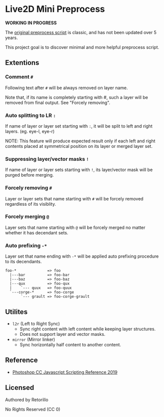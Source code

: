 # Live2D Mini Preprocess

**WORKING IN PROGRESS**

The [original preprocess script](http://sites.cybernoids.jp/cubism2/tools/jsx) is classic, and has not been updated over 5 years.

This project goal is to discover minimal and more helpful preprocess script.

## Extentions

### Comment `#`

Following text after `#` will be always removed on layer name.

Note that, if its name is completely starting with #, such a layer will be removed from final output. See "Forcely removing".

### Auto splitting to LR `:`

If name of layer or layer set starting with `:`, it will be split to left and right layers. (eg. eye-l, eye-r)

NOTE: This feature will produce expected result only if each left and right contents placed at symmetrical position on its layer or merged layer set.

### Suppressing layer/vector masks `!`

If name of layer or layer sets starting with `!`, its layer/vector mask will be purged before merging.

### Forcely removing `#`

Layer or layer sets that name starting with `#` will be forcely removed regardless of its visiblity.

### Forcely merging `@`

Layer sets that name starting with `@` will be forcely merged no matter whether it has decendant sets.

### Auto prefixing `-*`

Layer set that name ending with `-*` will be applied auto prefixing procedure to its decendants.

```
foo-*              => foo
  |---bar          => foo-bar
  |---baz          => foo-baz
  |---qux          => foo-qux
  |    `--- quux   => foo-quux
  `---corge-*      => foo-corge
       `--- grault => foo-corge-grault

```

## Utilites

- `l2r` (Left to Right Sync)
  - Sync right content with left content while keeping layer structures.
  - Does not support layer and vector masks.
- `mirror` (Mirror linker)
  - Sync horizontally half content to another content.

## Reference

- [Photoshop CC Javascript Scripting Reference 2019](https://www.adobe.com/content/dam/acom/en/devnet/photoshop/pdfs/photoshop-cc-javascript-ref-2019.pdf)

## Licensed

Authored by Retorillo

No Rights Reserved (CC 0)
